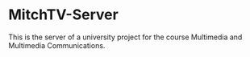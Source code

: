 # MitchTV-Server
This is the server of a university project for the course Multimedia and Multimedia Communications.